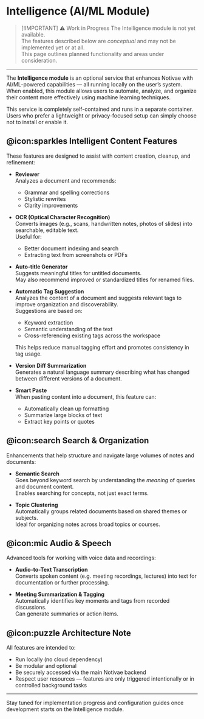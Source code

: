 # Intelligence (AI/ML Module)

> [!IMPORTANT] ⚠️ Work in Progress
> The Intelligence module is not yet available.  
> The features described below are *conceptual* and may not be implemented yet or at all.  
> This page outlines planned functionality and areas under consideration.

---

The **Intelligence module** is an optional service that enhances Notivae with AI/ML-powered capabilities — all running locally on the user’s system. When enabled, this module allows users to automate, analyze, and organize their content more effectively using machine learning techniques.  

This service is completely self-contained and runs in a separate container. Users who prefer a lightweight or privacy-focused setup can simply choose not to install or enable it.  

## @icon:sparkles Intelligent Content Features

These features are designed to assist with content creation, cleanup, and refinement:

- **Reviewer**  
  Analyzes a document and recommends:
  - Grammar and spelling corrections
  - Stylistic rewrites
  - Clarity improvements

- **OCR (Optical Character Recognition)**  
  Converts images (e.g., scans, handwritten notes, photos of slides) into searchable, editable text.  
  Useful for:
  - Better document indexing and search
  - Extracting text from screenshots or PDFs

- **Auto-title Generator**  
  Suggests meaningful titles for untitled documents.  
  May also recommend improved or standardized titles for renamed files.

- **Automatic Tag Suggestion**  
  Analyzes the content of a document and suggests relevant tags to improve organization and discoverability.  
  Suggestions are based on:
  - Keyword extraction
  - Semantic understanding of the text
  - Cross-referencing existing tags across the workspace

  This helps reduce manual tagging effort and promotes consistency in tag usage.

- **Version Diff Summarization**  
  Generates a natural language summary describing what has changed between different versions of a document.

- **Smart Paste**  
  When pasting content into a document, this feature can:
  - Automatically clean up formatting
  - Summarize large blocks of text
  - Extract key points or quotes

## @icon:search Search & Organization

Enhancements that help structure and navigate large volumes of notes and documents:

- **Semantic Search**  
  Goes beyond keyword search by understanding the *meaning* of queries and document content.  
  Enables searching for concepts, not just exact terms.

- **Topic Clustering**  
  Automatically groups related documents based on shared themes or subjects.  
  Ideal for organizing notes across broad topics or courses.

## @icon:mic Audio & Speech

Advanced tools for working with voice data and recordings:

- **Audio-to-Text Transcription**  
  Converts spoken content (e.g. meeting recordings, lectures) into text for documentation or further processing.

- **Meeting Summarization & Tagging**  
  Automatically identifies key moments and tags from recorded discussions.  
  Can generate summaries or action items.

## @icon:puzzle Architecture Note

All features are intended to:
- Run locally (no cloud dependency)
- Be modular and optional
- Be securely accessed via the main Notivae backend
- Respect user resources — features are only triggered intentionally or in controlled background tasks

---

Stay tuned for implementation progress and configuration guides once development starts on the Intelligence module.

